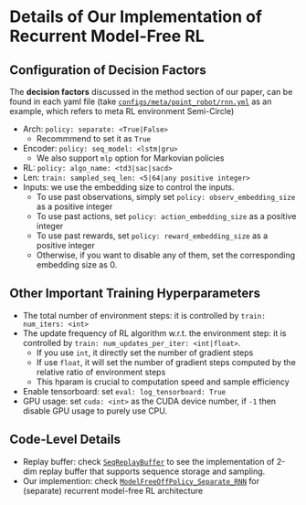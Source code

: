 # Details of Our Implementation of Recurrent Model-Free RL

## Configuration of Decision Factors

The **decision factors** discussed in the method section of our paper, can be found in each yaml file (take [`configs/meta/point_robot/rnn.yml`](../configs/meta/point_robot/rnn.yml) as an example, which refers to meta RL environment Semi-Circle)

- Arch: `policy: separate: <True|False>` 
    - Recommmend to set it as `True`
- Encoder: `policy: seq_model: <lstm|gru>`
    - We also support `mlp` option for Markovian policies
- RL: `policy: algo_name: <td3|sac|sacd>`
- Len: `train: sampled_seq_len: <5|64|any positive integer>`
- Inputs: we use the embedding size to control the inputs. 
    - To use past observations, simply set `policy: observ_embedding_size` as a positive integer
    - To use past actions, set `policy: action_embedding_size` as a positive integer
    - To use past rewards, set `policy: reward_embedding_size` as a positive integer
    - Otherwise, if you want to disable any of them, set the corresponding embedding size as 0.

## Other Important Training Hyperparameters

- The total number of environment steps: it is controlled by `train: num_iters: <int>` 
- The update frequency of RL algorithm w.r.t. the environment step: it is controlled by `train: num_updates_per_iter: <int|float>`.
    - If you use `int`, it directly set the number of gradient steps
    - If use `float`, it will set the number of gradient steps computed by the relative ratio of environment steps
    - This hparam is crucial to computation speed and sample efficiency
- Enable tensorboard: set `eval: log_tensorboard: True`
- GPU usage: set `cuda: <int>` as the CUDA device number, if `-1` then disable GPU usage to purely use CPU.

## Code-Level Details
- Replay buffer: check [`SeqReplayBuffer`](../buffers/seq_replay_buffer.py) to see the implementation of 2-dim replay buffer that supports sequence storage and sampling.
- Our implemention: check [`ModelFreeOffPolicy_Separate_RNN`](../policies/models/policy_rnn.py) for (separate) recurrent model-free RL architecture
